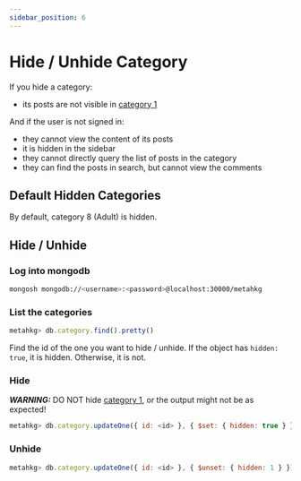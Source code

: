 ```yaml
---
sidebar_position: 6
---
```


# Hide / Unhide Category

If you hide a category:

- its posts are not visible in [category 1](../category1)

And if the user is not signed in:

- they cannot view the content of its posts
- it is hidden in the sidebar
- they cannot directly query the list of posts in the category
- they can find the posts in search, but cannot view the comments

## Default Hidden Categories

By default, category 8 (Adult) is hidden.

## Hide / Unhide

### Log into mongodb

```bash
mongosh mongodb://<username>:<password>@localhost:30000/metahkg
```

### List the categories

```javascript
metahkg> db.category.find().pretty()
```

Find the id of the one you want to hide / unhide.
If the object has `hidden: true`, it is hidden.
Otherwise, it is not.

### Hide

**_WARNING:_** DO NOT hide [category 1](../category1), or the output might not be as expected!

```javascript
metahkg> db.category.updateOne({ id: <id> }, { $set: { hidden: true } })
```

### Unhide

```javascript
metahkg> db.category.updateOne({ id: <id> }, { $unset: { hidden: 1 } })
```
